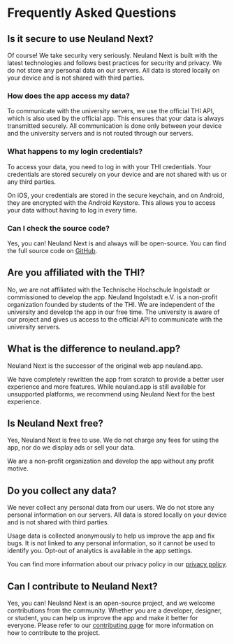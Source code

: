# Frequently Asked Questions

## Is it secure to use Neuland Next?

Of course! We take security very seriously.
Neuland Next is built with the latest technologies and follows best practices for security and privacy.
We do not store any personal data on our servers. All data is stored locally on your device and is not shared with third parties.

### How does the app access my data?

To communicate with the university servers, we use the official THI API, which is also used by the official app.
This ensures that your data is always transmitted securely.
All communication is done only between your device and the university servers and is not routed through our servers.

### What happens to my login credentials?

To access your data, you need to log in with your THI credentials.
Your credentials are stored securely on your device and are not shared with us or any third parties.

On iOS, your credentials are stored in the secure keychain, and on Android, they are encrypted with the Android Keystore.
This allows you to access your data without having to log in every time.

### Can I check the source code?

Yes, you can! Neuland Next is and always will be open-source. You can find the full source code on [GitHub](https://https://github.com/neuland-ingolstadt/neuland.app-native).

## Are you affiliated with the THI?

No, we are not affiliated with the Technische Hochschule Ingolstadt or commissioned to develop the app.
Neuland Ingolstadt e.V. is a non-profit organization founded by students of the THI. We are independent of the university and develop the app in our free time.
The university is aware of our project and gives us access to the official API to communicate with the university servers.

## What is the difference to neuland.app?

Neuland Next is the successor of the original web app neuland.app.

We have completely rewritten the app from scratch to provide a better user experience and more features.
While neuland.app is still available for unsupported platforms, we recommend using Neuland Next for the best experience.

## Is Neuland Next free?

Yes, Neuland Next is free to use. We do not charge any fees for using the app, nor do we display ads or sell your data.

We are a non-profit organization and develop the app without any profit motive.

## Do you collect any data?

We never collect any personal data from our users. We do not store any personal information on our servers. All data is stored locally on your device and is not shared with third parties.

Usage data is collected anonymously to help us improve the app and fix bugs.
It is not linked to any personal information, so it cannot be used to identify you.
Opt-out of analytics is available in the app settings.

You can find more information about our privacy policy in our [privacy policy](/en/legal/privacy.md).

## Can I contribute to Neuland Next?

Yes, you can! Neuland Next is an open-source project, and we welcome contributions from the community. Whether you are a developer, designer, or student, you can help us improve the app and make it better for everyone.
Please refer to our [contributing page](/en/app/contribute) for more information on how to contribute to the project.
